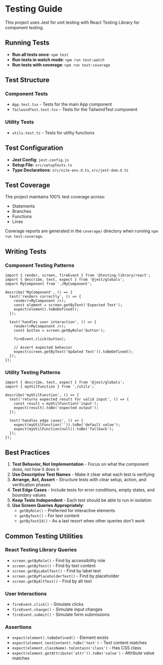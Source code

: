 # Testing Guide

This project uses Jest for unit testing with React Testing Library for component testing.

## Running Tests

- **Run all tests once**: `npm test`
- **Run tests in watch mode**: `npm run test:watch`
- **Run tests with coverage**: `npm run test:coverage`

## Test Structure

### Component Tests
- `App.test.tsx` - Tests for the main App component
- `TailwindTest.test.tsx` - Tests for the TailwindTest component

### Utility Tests
- `utils.test.ts` - Tests for utility functions

## Test Configuration

- **Jest Config**: `jest.config.js`
- **Setup File**: `src/setupTests.ts`
- **Type Declarations**: `src/vite-env.d.ts`, `src/jest-dom.d.ts`

## Test Coverage

The project maintains 100% test coverage across:
- Statements
- Branches  
- Functions
- Lines

Coverage reports are generated in the `coverage/` directory when running `npm run test:coverage`.

## Writing Tests

### Component Testing Patterns

```tsx
import { render, screen, fireEvent } from '@testing-library/react';
import { describe, test, expect } from '@jest/globals';
import MyComponent from './MyComponent';

describe('MyComponent', () => {
  test('renders correctly', () => {
    render(<MyComponent />);
    const element = screen.getByText('Expected Text');
    expect(element).toBeDefined();
  });

  test('handles user interaction', () => {
    render(<MyComponent />);
    const button = screen.getByRole('button');
    
    fireEvent.click(button);
    
    // Assert expected behavior
    expect(screen.getByText('Updated Text')).toBeDefined();
  });
});
```

### Utility Testing Patterns

```tsx
import { describe, test, expect } from '@jest/globals';
import { myUtilFunction } from './utils';

describe('myUtilFunction', () => {
  test('returns expected result for valid input', () => {
    const result = myUtilFunction('input');
    expect(result).toBe('expected output');
  });

  test('handles edge cases', () => {
    expect(myUtilFunction('')).toBe('default value');
    expect(myUtilFunction(null)).toBe('fallback');
  });
});
```

## Best Practices

1. **Test Behavior, Not Implementation** - Focus on what the component does, not how it does it
2. **Use Descriptive Test Names** - Make it clear what each test is verifying
3. **Arrange, Act, Assert** - Structure tests with clear setup, action, and verification phases
4. **Test Edge Cases** - Include tests for error conditions, empty states, and boundary values
5. **Keep Tests Independent** - Each test should be able to run in isolation
6. **Use Screen Queries Appropriately**:
   - `getByRole()` - Preferred for interactive elements
   - `getByText()` - For text content
   - `getByTestId()` - As a last resort when other queries don't work

## Common Testing Utilities

### React Testing Library Queries
- `screen.getByRole()` - Find by accessibility role
- `screen.getByText()` - Find by text content
- `screen.getByLabelText()` - Find by label text
- `screen.getByPlaceholderText()` - Find by placeholder
- `screen.getByAltText()` - Find by alt text

### User Interactions
- `fireEvent.click()` - Simulate clicks
- `fireEvent.change()` - Simulate input changes
- `fireEvent.submit()` - Simulate form submissions

### Assertions
- `expect(element).toBeDefined()` - Element exists
- `expect(element.textContent).toBe('text')` - Text content matches
- `expect(element.className).toContain('class')` - Has CSS class
- `expect(element.getAttribute('attr')).toBe('value')` - Attribute value matches